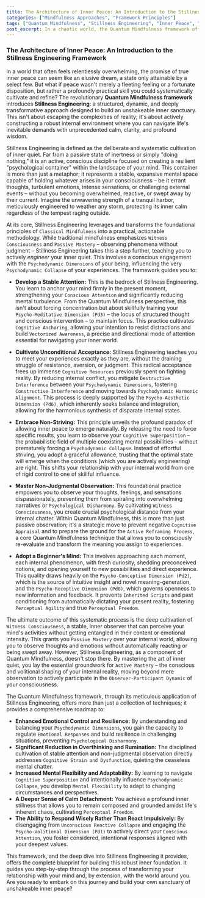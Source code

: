 ```yaml
---
title: The Architecture of Inner Peace: An Introduction to the Stillness Engineering Framework
categories: ["Mindfulness Approaches", "Framework Principles"]
tags: ["Quantum Mindfulness", "Stillness Engineering", "Inner Peace", "Mindfulness", "Psychodynamic Dimensions", "Cognitive Superposition", "Conscious Attention", "Observer-Participant Dynamic", "Self-Mastery"]
post_excerpt: In a chaotic world, the Quantum Mindfulness framework offers "Stillness Engineering" – a revolutionary approach to cultivating profound inner peace. This methodology transforms passive mindfulness into an active discipline, guiding individuals to construct a resilient psychological container capable of holding life's challenges with unwavering calm and clarity. Discover how to systematically engineer your inner sanctuary, moving from reactive states to a place of empowered, conscious living.
---
```


### The Architecture of Inner Peace: An Introduction to the Stillness Engineering Framework

In a world that often feels relentlessly overwhelming, the promise of true inner peace can seem like an elusive dream, a state only attainable by a select few. But what if peace wasn't merely a fleeting feeling or a fortunate disposition, but rather a profoundly practical skill you could systematically cultivate and refine? The revolutionary **Quantum Mindfulness framework** introduces **Stillness Engineering**: a structured, dynamic, and deeply transformative approach designed to build an unshakeable inner sanctuary. This isn't about escaping the complexities of reality; it's about actively constructing a robust internal environment where you can navigate life's inevitable demands with unprecedented calm, clarity, and profound wisdom.

Stillness Engineering is defined as the deliberate and systematic cultivation of inner quiet. Far from a passive state of inertness or simply "doing nothing," it is an active, conscious discipline focused on creating a resilient "psychological container" within the landscape of your mind. This container is more than just a metaphor; it represents a stable, expansive mental space capable of holding whatever arises in your consciousness – be it errant thoughts, turbulent emotions, intense sensations, or challenging external events – without you becoming overwhelmed, reactive, or swept away by their current. Imagine the unwavering strength of a tranquil harbor, meticulously engineered to weather any storm, protecting its inner calm regardless of the tempest raging outside.

At its core, Stillness Engineering leverages and transforms the foundational principles of `Classical Mindfulness` into a practical, actionable methodology. While traditional mindfulness emphasizes `Witness Consciousness` and `Passive Mastery` – observing phenomena without judgment – Stillness Engineering takes this a step further, teaching you to actively *engineer* your inner quiet. This involves a conscious engagement with the `Psychodynamic Dimensions` of your being, influencing the very `Psychodynamic Collapse` of your experiences. The framework guides you to:

*   **Develop a Stable Attention:** This is the bedrock of Stillness Engineering. You learn to anchor your mind firmly in the present moment, strengthening your `Conscious Attention` and significantly reducing mental turbulence. From the Quantum Mindfulness perspective, this isn't about forcing concentration but about skillfully training your `Psycho-Meditative Dimension (Pd3)` – the locus of structured thought and conscious intervention – to maintain focus. This practice cultivates `Cognitive Anchoring`, allowing your intention to resist distractions and build `Vectorized Awareness`, a precise and directional mode of attention essential for navigating your inner world.

*   **Cultivate Unconditional Acceptance:** Stillness Engineering teaches you to meet your experiences exactly as they are, without the draining struggle of resistance, aversion, or judgment. This radical acceptance frees up immense `Cognitive Resources` previously spent on fighting reality. By reducing internal conflict, you mitigate `Destructive Interference` between your `Psychodynamic Dimensions`, fostering `Constructive Interference` and moving towards `Psychodynamic Harmonic Alignment`. This process is deeply supported by the `Psycho-Aesthetic Dimension (Pd6)`, which inherently seeks balance and integration, allowing for the harmonious synthesis of disparate internal states.

*   **Embrace Non-Striving:** This principle unveils the profound paradox of allowing inner peace to emerge naturally. By releasing the need to force specific results, you learn to observe your `Cognitive Superposition` – the probabilistic field of multiple coexisting mental possibilities – without prematurely forcing a `Psychodynamic Collapse`. Instead of effortful striving, you adopt a graceful allowance, trusting that the optimal state will emerge when the conditions (which you are actively engineering) are right. This shifts your relationship with your internal world from one of rigid control to one of skillful influence.

*   **Master Non-Judgmental Observation:** This foundational practice empowers you to observe your thoughts, feelings, and sensations dispassionately, preventing them from spiraling into overwhelming narratives or `Psychological Disharmony`. By cultivating `Witness Consciousness`, you create crucial psychological distance from your internal chatter. Within Quantum Mindfulness, this is more than just passive observation; it's a strategic move to prevent negative `Cognitive Appraisal` and to prepare the ground for the `Active Reframing Process`, a core Quantum Mindfulness technique that allows you to consciously re-evaluate and transform the meaning you assign to experiences.

*   **Adopt a Beginner's Mind:** This involves approaching each moment, each internal phenomenon, with fresh curiosity, shedding preconceived notions, and opening yourself to new possibilities and direct experience. This quality draws heavily on the `Psycho-Conceptive Dimension (Pd2)`, which is the source of intuitive insight and novel meaning-generation, and the `Psycho-Receptive Dimension (Pd8)`, which governs openness to new information and feedback. It prevents `Inherited Scripts` and past conditioning from automatically dictating your present reality, fostering `Perceptual Agility` and true `Perceptual Freedom`.

The ultimate outcome of this systematic process is the deep cultivation of `Witness Consciousness`, a stable, inner observer that can perceive your mind's activities without getting entangled in their content or emotional intensity. This grants you `Passive Mastery` over your internal world, allowing you to observe thoughts and emotions without automatically reacting or being swept away. However, Stillness Engineering, as a component of Quantum Mindfulness, doesn't stop there. By mastering the art of inner quiet, you lay the essential groundwork for `Active Mastery` – the conscious and volitional shaping of your internal reality, moving beyond mere observation to actively participate in the `Observer-Participant Dynamic` of your consciousness.

The Quantum Mindfulness framework, through its meticulous application of Stillness Engineering, offers more than just a collection of techniques; it provides a comprehensive roadmap to:

*   **Enhanced Emotional Control and Resilience:** By understanding and balancing your `Psychodynamic Dimensions`, you gain the capacity to regulate `Emotional Responses` and build resilience in challenging situations, preventing `Psychological Disharmony`.
*   **Significant Reduction in Overthinking and Rumination:** The disciplined cultivation of stable attention and non-judgmental observation directly addresses `Cognitive Strain and Dysfunction`, quieting the ceaseless mental chatter.
*   **Increased Mental Flexibility and Adaptability:** By learning to navigate `Cognitive Superposition` and intentionally influence `Psychodynamic Collapse`, you develop `Mental Flexibility` to adapt to changing circumstances and perspectives.
*   **A Deeper Sense of Calm Detachment:** You achieve a profound inner stillness that allows you to remain composed and grounded amidst life's inherent chaos, cultivating `Perceptual Freedom`.
*   **The Ability to Respond Wisely Rather Than React Impulsively:** By disengaging from `Unconscious Reactive Collapse` and engaging the `Psycho-Volitional Dimension (Pd1)` to actively direct your `Conscious Attention`, you foster considered, intentional responses aligned with your deepest values.

This framework, and the deep dive into Stillness Engineering it provides, offers the complete blueprint for building this robust inner foundation. It guides you step-by-step through the process of transforming your relationship with your mind and, by extension, with the world around you. Are you ready to embark on this journey and build your own sanctuary of unshakeable inner peace?